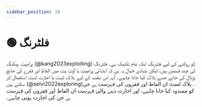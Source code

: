 ```yaml
---
sidebar_position: 10
---
```


# 🟢 فلٹرنگ

پرامپٹ ہیکنگ (@kang2023exploiting) کو روکنے کے لیے فلٹرنگ ایک عام تکنیک ہے۔ فلٹرنگ کی چند قسمیں ہیں، لیکن بنیادی خیال یہ ہے کہ ابتدائی پرامپٹ یا آؤٹ پٹ میں الفاظ اور فقرے کی جانچ پڑتال کی جائے جسے بلاک کیا جانا چاہیے۔ آپ اس مقصد کے لیے بلاک لسٹ یا اجازت لسٹ استعمال کر سکتے ہیں (@selvi2022exploring)۔ بلاک لسٹ ان الفاظ اور فقروں کی فہرست ہے جن کو مسدود کیا جانا چاہیے، اور اجازت دینے والی فہرست ان الفاظ اور فقروں کی فہرست ہے جن کی اجازت ہونی چاہیے۔